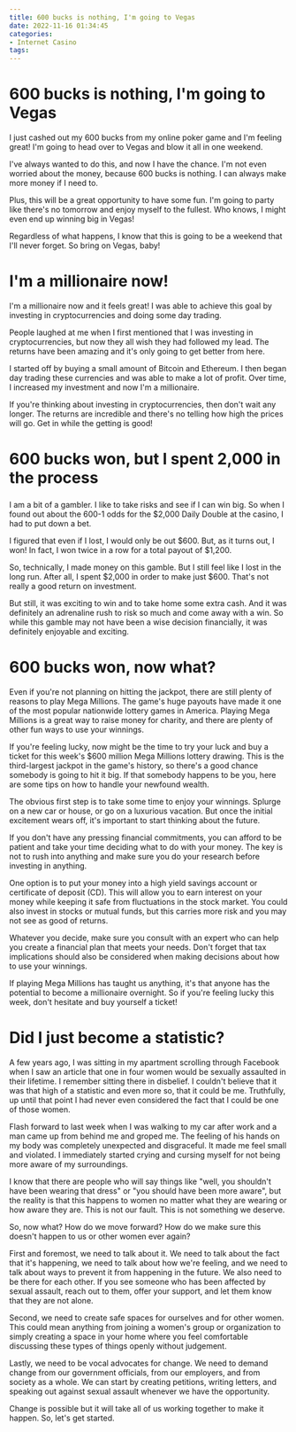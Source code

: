 ```yaml
---
title: 600 bucks is nothing, I'm going to Vegas
date: 2022-11-16 01:34:45
categories:
- Internet Casino
tags:
---
```



#  600 bucks is nothing, I'm going to Vegas

I just cashed out my 600 bucks from my online poker game and I'm feeling great! I'm going to head over to Vegas and blow it all in one weekend.

I've always wanted to do this, and now I have the chance. I'm not even worried about the money, because 600 bucks is nothing. I can always make more money if I need to.

Plus, this will be a great opportunity to have some fun. I'm going to party like there's no tomorrow and enjoy myself to the fullest. Who knows, I might even end up winning big in Vegas!

Regardless of what happens, I know that this is going to be a weekend that I'll never forget. So bring on Vegas, baby!

#  I'm a millionaire now!

I'm a millionaire now and it feels great! I was able to achieve this goal by investing in cryptocurrencies and doing some day trading.

People laughed at me when I first mentioned that I was investing in cryptocurrencies, but now they all wish they had followed my lead. The returns have been amazing and it's only going to get better from here.

I started off by buying a small amount of Bitcoin and Ethereum. I then began day trading these currencies and was able to make a lot of profit. Over time, I increased my investment and now I'm a millionaire.

If you're thinking about investing in cryptocurrencies, then don't wait any longer. The returns are incredible and there's no telling how high the prices will go. Get in while the getting is good!

#  600 bucks won, but I spent 2,000 in the process

###

I am a bit of a gambler. I like to take risks and see if I can win big. So when I found out about the 600-1 odds for the $2,000 Daily Double at the casino, I had to put down a bet.

I figured that even if I lost, I would only be out $600. But, as it turns out, I won! In fact, I won twice in a row for a total payout of $1,200.

So, technically, I made money on this gamble. But I still feel like I lost in the long run. After all, I spent $2,000 in order to make just $600. That's not really a good return on investment.

But still, it was exciting to win and to take home some extra cash. And it was definitely an adrenaline rush to risk so much and come away with a win. So while this gamble may not have been a wise decision financially, it was definitely enjoyable and exciting.

#  600 bucks won, now what?

Even if you're not planning on hitting the jackpot, there are still plenty of reasons to play Mega Millions. The game's huge payouts have made it one of the most popular nationwide lottery games in America. Playing Mega Millions is a great way to raise money for charity, and there are plenty of other fun ways to use your winnings.

If you're feeling lucky, now might be the time to try your luck and buy a ticket for this week's $600 million Mega Millions lottery drawing. This is the third-largest jackpot in the game's history, so there's a good chance somebody is going to hit it big. If that somebody happens to be you, here are some tips on how to handle your newfound wealth.

The obvious first step is to take some time to enjoy your winnings. Splurge on a new car or house, or go on a luxurious vacation. But once the initial excitement wears off, it's important to start thinking about the future.

If you don't have any pressing financial commitments, you can afford to be patient and take your time deciding what to do with your money. The key is not to rush into anything and make sure you do your research before investing in anything.

One option is to put your money into a high yield savings account or certificate of deposit (CD). This will allow you to earn interest on your money while keeping it safe from fluctuations in the stock market. You could also invest in stocks or mutual funds, but this carries more risk and you may not see as good of returns.

Whatever you decide, make sure you consult with an expert who can help you create a financial plan that meets your needs. Don't forget that tax implications should also be considered when making decisions about how to use your winnings.

If playing Mega Millions has taught us anything, it's that anyone has the potential to become a millionaire overnight. So if you're feeling lucky this week, don't hesitate and buy yourself a ticket!

#  Did I just become a statistic?

A few years ago, I was sitting in my apartment scrolling through Facebook when I saw an article that one in four women would be sexually assaulted in their lifetime. I remember sitting there in disbelief. I couldn't believe that it was that high of a statistic and even more so, that it could be me. Truthfully, up until that point I had never even considered the fact that I could be one of those women. 

Flash forward to last week when I was walking to my car after work and a man came up from behind me and groped me. The feeling of his hands on my body was completely unexpected and disgraceful. It made me feel small and violated. I immediately started crying and cursing myself for not being more aware of my surroundings. 

I know that there are people who will say things like "well, you shouldn't have been wearing that dress" or "you should have been more aware", but the reality is that this happens to women no matter what they are wearing or how aware they are. This is not our fault. This is not something we deserve. 

So, now what? How do we move forward? How do we make sure this doesn't happen to us or other women ever again? 

First and foremost, we need to talk about it. We need to talk about the fact that it's happening, we need to talk about how we're feeling, and we need to talk about ways to prevent it from happening in the future. We also need to be there for each other. If you see someone who has been affected by sexual assault, reach out to them, offer your support, and let them know that they are not alone. 

Second, we need to create safe spaces for ourselves and for other women. This could mean anything from joining a women's group or organization to simply creating a space in your home where you feel comfortable discussing these types of things openly without judgement. 

Lastly, we need to be vocal advocates for change. We need to demand change from our government officials, from our employers, and from society as a whole. We can start by creating petitions, writing letters, and speaking out against sexual assault whenever we have the opportunity. 

Change is possible but it will take all of us working together to make it happen. So, let's get started.